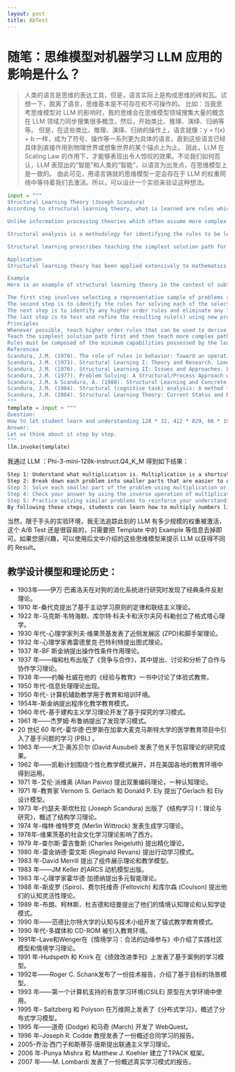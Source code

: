 ```yaml
---
layout: post
title: AbTest 
---
```


# 随笔：思维模型对机器学习 LLM 应用的影响是什么？

> 人类的语言是思维的表达工具，但是，语言实际上是构成思维的砖和瓦。试想一下，脱离了语言，思维基本是不可存在和不可操作的。
> 比如：当我思考思维模型对 LLM 的影响时，我的思维会在思维模型领域搜集大量的概念在 LLM 领域力同步搜集很多概念，然后，开始类比、推理、演绎、归纳等等。
> 但是，在这些类比、推理、演绎、归纳的操作上，语言就像：y = f(x) + b 一样，成为了符号、操作等一系列更为具体的语言，直到这些语言已经具体到直接作用到物理世界或想象世界的某个锚点上为止。
> 因此，LLM 在 Scaling Law 的作用下，才能够表现出令人惊叹的效果。不论我们如何否认，LLM 表现出的“智能”和人类的“智能”，以语言为出发点，在思维模型上是一致的。
> 由此可见，用语言铸就的思维模型一定会存在于 LLM 的权重网络中等待着我们去激活。所以，可以设计一个实验来验证这种想法。

```python
input = """
Structural Learning Theory (Joseph Scandura)
According to structural learning theory, what is learned are rules which consist of a domain, range, and procedure. There may be alternative rule sets for any given class of tasks. Problem solving may be facilitated when higher order rules are used, i.e., rules that generate new rules. Higher order rules account for creative behavior (unanticipated outcomes) as well as the ability to solve complex problems by making it possible to generate (learn) new rules.

Unlike information processing theories which often assume more complex control mechanisms and production rules, structural learning theory postulates a single, goal-switching control mechanism with minimal assumptions about the processor and allows more complex rule structures. Structural learning theory also assumes that “working memory” holds both rules and data (i.e., rules which do not act on other rules); the memory load associated with a task depends upon the rule(s) used for the task at hand.

Structural analysis is a methodology for identifying the rules to be learned for a given topic or class of tasks and breaking them done into their atomic components. The major steps in structural analysis are: (1) select a representative sample of problems, (2) identify a solution rule for each problem, (3) convert each solution rule into a higher order problem whose solutions is that rule, (4) identify a higher order solution rule for solving the new problems, (5) eliminate redundant solution rules from the rule set (i.e., those which can be derived from other rules), and (6) notice that steps 3 and 4 are essentially the same as steps 1 and 2, and continue the process iteratively with each newly-identified set of solution rules. The result of repeatedly identifying higher order rules, and eliminating redundant rules, is a succession of rule sets, each consisting of rules which are simpler individually but collectively more powerful than the ones before.

Structural learning prescribes teaching the simplest solution path for a problem and then teaching more complex paths until the entire rule has been mastered. The theory proposes that we should teach as many higher-order rules as possible as replacements for lower order rules. The theory also suggests a strategy for individualizing instruction by analyzing which rules a student has/has not mastered and teaching only the rules, or portions thereof, that have not been mastered.

Application
Structural learning theory has been applied extensively to mathematics and also provides an interpretation of Piagetian theory (Sandura & Scandura, 1980). The primary focus of the theory is problem solving instruction (Scandura, 1977). Scandura has applied the theoretical framework to the development of authoring tools and software engineering.

Example
Here is an example of structural learning theory in the context of subtraction provided by Scandura (1977):

The first step involves selecting a representative sample of problems such as 9-5, 248-13, or 801-302.
The second step is to identify the rules for solving each of the selected problems. To achieve this step, it is necessary to determine the minimal capabilities of the students (e.g., can recognize the digits 0-9, minus sign, column and rows). Then the detailed operations involved in solving each of the representative problems must be worked out in terms of the minimum capabilities of the students. For example, one subtraction rule students might learn is the “borrowing” procedure that specifies if the top number is less than the bottom number in a column, the top number in the column to the right must be made smaller by 1.
The next step is to identify any higher order rules and eliminate any lower order rules they subsume. In the case of subtraction , we could replace a number of partial rules with a single rule for borrowing that covers all cases.
The last step is to test and refine the resulting rule(s) using new problems and extend the rule set if necessary so that it accounts for all problems in the domain. In the case of subtraction, we would use problems with varying combinations of columns and perhaps different bases.
Principles
Whenever possible, teach higher order rules that can be used to derive lower order rules.
Teach the simplest solution path first and then teach more complex paths or rule sets.
Rules must be composed of the minimum capabilities possessed by the learners.
References
Scandura, J.M. (1970). The role of rules in behavior: Toward an operational definition of what (rule) is learned. Psychological Review, 77, 516-533.
Scandura, J.M. (1973). Structural Learning I: Theory and Research. London: Gordon & Breach.
Scandura, J.M. (1976). Structural Learning II: Issues and Approaches. London: Gordon & Breach.
Scandura, J.M. (1977). Problem Solving: A Structural/Process Approach with Instructional Applications. NY: Academic Press.
Scandura, J.M. & Scandura, A. (1980). Structural Learning and Concrete Operations: An Approach to Piagetian Conservation. NY: Praeger.
Scandura, J.M. (1984). Structural (cognitive task) analysis: A method for analyzing content. Part II: Precision, objectivity, and systematization. Journal of Structural Learning, 8, 1-28.
Scandura, J.M. (2004). Structural Learning Theory: Current Status and New Perspectives.
"""
template = input + """
Question:
How to let student learn and understanding 128 * 32, 412 * 829, 66 * 192?
Answer:
Let us think about it step by step.
"""
llm.invoke(template)
```
我通过 LLM ：Phi-3-mini-128k-instruct.Q4_K_M 得到如下结果：
```bash
Step 1: Understand what multiplication is. Multiplication is a shortcut for repeated addition. For example, instead of adding 5 + 5 + 5 + 5 + 5, we can simply multiply 5 * 5 to get the same result.
Step 2: Break down each problem into smaller parts that are easier to understand and solve. Let's take the first multiplication problem as an example: 128 * 32. We can break it down like this: (100 + 20) * (30 + 2). Now, we can multiply each part separately and then add them together.
Step 3: Solve each smaller part of the problem using multiplication or addition as needed. For example, for our first problem, we would calculate (100 * 30) + (100 * 2) + (20 * 30) + (20 * 2). This simplifies to 3000 + 200 + 600 + 40 = 4,840.
Step 4: Check your answer by using the inverse operation of multiplication, which is division. Divide your final result from step 3 by one of the original numbers in the problem (either 128 or 32). If you get the other number as a result, then your solution is correct!
Step 5: Practice solving similar problems to reinforce your understanding and improve your skills. The more you practice, the better you'll become at multiplication.
By following these steps, students can learn how to multiply numbers like 128 * 32, 412 * 829, and 66 * 192.
```
当然，限于手头的实验环境，我无法追踪此刻的 LLM 有多少规模的权重被激活，这个 A/B Test 还是很容易的，只需要把 Template 中的 Example 等信息去掉即可。如果您感兴趣，可以使用后文中介绍的这些思维模型来提示 LLM 以获得不同的 Result。

## 教学设计模型和理论历史：
 - 1903年——伊万·巴甫洛夫在对狗的消化系统进行研究时发现了经典条件反射理论。
 - 1910 年-桑代克提出了基于主动学习原则的定律和联结主义理论。
 - 1922 年-马克斯·韦特海默、库尔特·科夫卡和沃尔夫冈·科勒创立了格式塔心理学。
 - 1930 年代-心理学家列夫·维果茨基发表了近侧发展区 (ZPD)和脚手架理论。
 - 1932 年-心理学家弗雷德里克·巴特利特提出图式理论。
 - 1937 年-BF 斯金纳提出操作性条件作用理论。
 - 1937 年——梅和杜布出版了《竞争与合作》，其中提出、讨论和分析了合作与协作学习理论。
 - 1938 年——约翰·杜威在他的《经验与教育》一书中讨论了体验式教育。
 - 1950 年代-信息处理理论出现。
 - 1950 年代- 计算机辅助教学用于教育和培训环境。
 - 1954年-斯金纳提出程序化教学教育模式。
 - 1960 年代-基于建构主义学习理论开发了基于探究的学习模式。
 - 1961 年——杰罗姆·布鲁纳提出了发现学习模式。
 - 20 世纪 60 年代-霍华德·巴罗斯在加拿大麦克马斯特大学的医学教育项目中引入了基于问题的学习 (PBL) 。
 - 1963 年——大卫·奥苏贝尔 (David Ausubel) 发表了他关于包容理论的研究成果。
 - 1962 年——凯勒计划围绕个性化教学模式展开，并在美国各地的教育环境中得到运用。
 - 1971 年-艾伦·派维奥 (Allan Paivio) 提出双重编码理论，一种认知理论。
 - 1971 年-教育家 Vernom S. Gerlach 和 Donald P. Ely 提出了Gerlach 和 Ely 设计模型。
 - 1973 年-约瑟夫·斯坎杜拉 (Joseph Scandura) 出版了《结构学习 I：理论与研究》，概述了结构学习理论。
 - 1974 年-梅林·维特罗克 (Merlin Wittrock) 发表生成学习理论。
 - 1978年-维果茨基的社会文化学习理论影响了西方。
 - 1979 年-查尔斯·雷吉鲁斯 (Charles Reigeluth) 提出精化理论。
 - 1980 年-雷金纳德·雷文斯 (Reginald Revans) 提出行动学习模式。
 - 1983 年-David Merrill 提出了组件展示理论和教学模型。
 - 1983 年——JM Keller 的ARCS 动机模型出版。
 - 1983 年-心理学家霍华德·加德纳提出多元智能理论。
 - 1988 年-斯皮罗 (Spiro)、费尔托维奇 (Feltovich) 和库尔森 (Coulson) 提出他们的认知灵活性理论。
 - 1989 年-布朗、柯林斯、杜吉德和纽曼提出了他们的情境认知理论和认知学徒模式。
 - 1990 年——范德比尔特大学的认知与技术小组开发了锚式教学教育模式。
 - 1990 年代-多媒体和 CD-ROM 被引入教育环境。
 - 1991年-Lave和Wenger在《情境学习：合法的边缘参与》中介绍了实践社区模型和情境学习理论。
 - 1991 年-Hudspeth 和 Knirk 在《绩效改进季刊》上发表了基于案例的学习模型。
 - 1992年——Roger C. Schank发布了一份技术报告，介绍了基于目标的场景模型。
 - 1993 年——第一个计算机支持的有意学习环境(CSILE) 原型在大学环境中使用。
 - 1995 年- Saltzberg 和 Polyson 在万维网上发表了《分布式学习》，概述了分布式学习模型。
 - 1995 年——道奇 (Dodge) 和马奇 (March) 开发了 WebQuest。
 - 1996 年-Joseph R. Codde 教授发表了一份概述合同学习的报告。
 - 2005-乔治·西门子和斯蒂芬·唐斯提出联通主义学习理论。
 - 2006 年-Punya Mishra 和 Matthew J. Koehler 建立了TPACK 框架。
 - 2007 年——M. Lombardi 发表了一份概述真实学习模式的报告。
